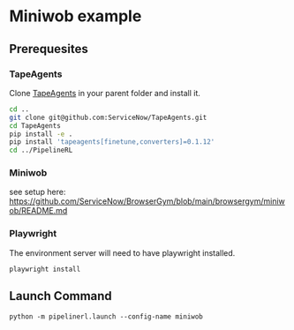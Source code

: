 # Miniwob example

## Prerequesites

### TapeAgents

Clone [TapeAgents](https://github.com/ServiceNow/TapeAgents/) in your parent folder and install it.
```bash
cd ..
git clone git@github.com:ServiceNow/TapeAgents.git
cd TapeAgents
pip install -e .
pip install 'tapeagents[finetune,converters]=0.1.12'
cd ../PipelineRL
```

### Miniwob

see setup here: https://github.com/ServiceNow/BrowserGym/blob/main/browsergym/miniwob/README.md

### Playwright

The environment server will need to have playwright installed.

`playwright install`

## Launch Command

`python -m pipelinerl.launch --config-name miniwob`
